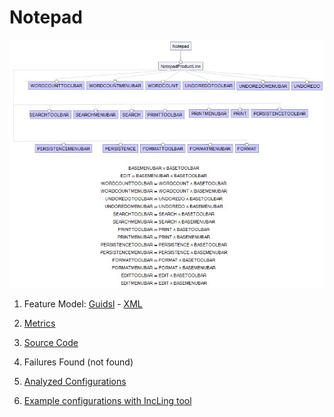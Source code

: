 # Notepad
![image](https://raw.githubusercontent.com/fischerJF/challenge/master/featureModel/notepad.JPG)

1. Feature Model: [Guidsl](https://github.com/fischerJF/challenge/blob/master/workspace_IncLing/Notepad/modified-model.m) - [XML](https://github.com/fischerJF/challenge/blob/master/workspace_IncLing/Notepad/model.xml)

2. [Metrics](https://github.com/fischerJF/challenge/blob/master/metrics/notepad.csv)
 
3. [Source Code](https://github.com/fischerJF/challenge/tree/master/workspace_IncLing/Notepad)

4. Failures Found (not found)
 
5. [Analyzed Configurations](https://github.com/fischerJF/challenge/tree/master/workspace_IncLing/Tools/All_valid_conf/Notepad/products)

6. [Example configurations with IncLing tool](https://github.com/fischerJF/challenge/tree/master/workspace_IncLing/Tools/IncLing/Notepad/products)
